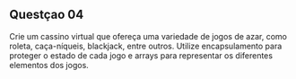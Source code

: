 ## Questçao 04

Crie um cassino virtual que ofereça uma variedade de jogos de azar, como roleta, caça-níqueis, blackjack, entre outros. Utilize encapsulamento para proteger o estado de cada jogo e arrays para representar os diferentes elementos dos jogos.